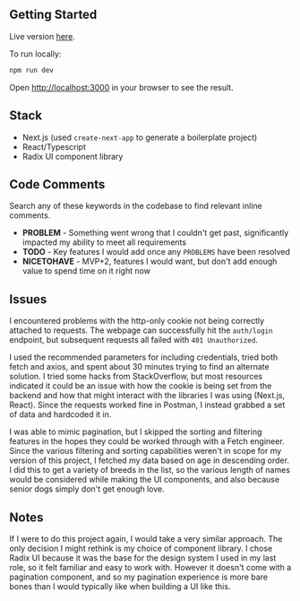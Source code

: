 
## Getting Started

Live version [here](https://cmcgorrill.github.io/fetch-fe-test).

To run locally:

```bash
npm run dev
```

Open [http://localhost:3000](http://localhost:3000) in your browser to see the result.

## Stack

 - Next.js (used `create-next-app` to generate a boilerplate project)
 - React/Typescript
 - Radix UI component library

## Code Comments
Search any of these keywords in the codebase to find relevant inline comments.

- **PROBLEM** - Something went wrong that I couldn't get past, significantly impacted my ability to meet all requirements
- **TODO** - Key features I would add once any `PROBLEMS` have been resolved 
- **NICETOHAVE** - MVP+2, features I would want, but don't add enough value to spend time on it right now

## Issues
I encountered problems with the http-only cookie not being correctly attached to requests. The webpage can successfully hit the `auth/login` endpoint, but subsequent requests all failed with `401 Unauthorized`. 

I used the recommended parameters for including credentials, tried both fetch and axios, and spent about 30 minutes trying to find an alternate solution. I tried some hacks from StackOverflow, but most resources indicated it could be an issue with how the cookie is being set from the backend and how that might interact with the libraries I was using (Next.js, React). Since the requests worked fine in Postman, I instead grabbed a set of data and hardcoded it in. 

I was able to mimic pagination, but I skipped the sorting and filtering features in the hopes they could be worked through with a Fetch engineer. Since the various filtering and sorting capabilities weren't in scope for my version of this project, I fetched my data based on age in descending order. I did this to get a variety of breeds in the list, so the various length of names would be considered while making the UI components, and also because senior dogs simply don't get enough love.

## Notes
If I were to do this project again, I would take a very similar approach. The only decision I might rethink is my choice of component library. I chose Radix UI because it was the base for the design system I used in my last role, so it felt familiar and easy to work with. However it doesn't come with a pagination component, and so my pagination experience is more bare bones than I would typically like when building a UI like this.